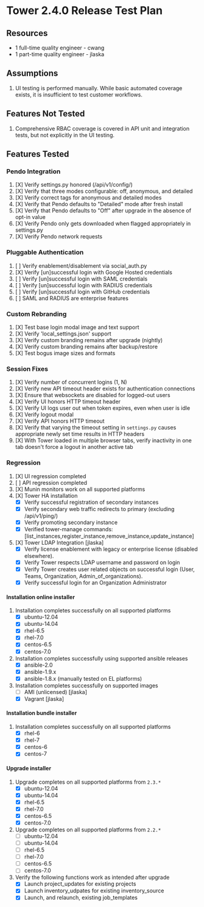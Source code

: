 # Tower 2.4.0 Release Test Plan

## Resources
* 1 full-time quality engineer - cwang
* 1 part-time quality engineer - jlaska

## Assumptions
1. UI testing is performed manually.  While basic automated coverage exists, it is insufficient to test customer workflows.

## Features Not Tested
1. Comprehensive RBAC coverage is covered in API unit and integration tests, but not explicitly in the UI testing.

## Features Tested

### Pendo Integration

1. [X] Verify settings.py honored (/api/v1/config/)
1. [X] Verify that three modes configurable: off, anonymous, and detailed
1. [X] Verify correct tags for anonymous and detailed modes
1. [X] Verify that Pendo defaults to "Detailed" mode after fresh install
1. [X] Verify that Pendo defaults to "Off" after upgrade in the absence of opt-in value
1. [X] Verify Pendo only gets downloaded when flagged appropriately in settings.py
1. [X] Verify Pendo network requests

### Pluggable Authentication

 1. [ ] Verify enablement/disablement via social_auth.py
 1. [X] Verify [un]successful login with Google Hosted credentials
 1. [ ] Verify [un]successful login with SAML credentials
 1. [ ] Verify [un]successful login with RADIUS credentials
 1. [ ] Verify [un]successful login with GitHub credentials
 1. [ ] SAML and RADIUS are enterprise features

### Custom Rebranding

1. [X] Test base login modal image and text support
1. [X] Verify 'local_settings.json' support
1. [X] Verify custom branding remains after upgrade (nightly)
1. [X] Verify custom branding remains after backup/restore
1. [X] Test bogus image sizes and formats

### Session Fixes

1. [X] Verify number of concurrent logins (1, N)
1. [X] Verify new API timeout header exists for authentication connections
1. [X] Ensure that websockets are disabled for logged-out users
1. [X] Verify UI honors HTTP timeout header
1. [X] Verify UI logs user out when token expires, even when user is idle
1. [X] Verify logout modal
1. [X] Verify API honors HTTP timeout
1. [X] Verify that varying the timeout setting in `settings.py` causes appropriate newly set time results in HTTP headers
1. [X] With Tower loaded in multiple browser tabs, verify inactivity in one tab doesn't force a logout in another active tab

### Regression
1. [X] UI regression completed
1. [ ] API regression completed
1. [X] Munin monitors work on all supported platforms
1. [X] Tower HA installation
    * [X] Verify successful registration of secondary instances
    * [X] Verify secondary web traffic redirects to primary (excluding /api/v1/ping/)
    * [X] Verify promoting secondary instance
    * [X] Verified tower-manage commands: [list_instances,register_instance,remove_instance,update_instance]
1. [X] Tower LDAP Integration [jlaska]
    * [X] Verify license enablement with legacy or enterprise license (disabled elsewhere).
    * [X] Verify Tower respects LDAP username and password on login
    * [X] Verify Tower creates user related objects on successful login (User, Teams, Organization, Admin_of_organizations).
    * [X] Verify successful login for an Organization Administrator

#### Installation online installer
1. Installation completes successfully on all supported platforms
    * [X] ubuntu-12.04
    * [X] ubuntu-14.04
    * [X] rhel-6.5
    * [X] rhel-7.0
    * [X] centos-6.5
    * [X] centos-7.0
1. Installation completes successfully using supported ansible releases
    * [X] ansible-2.0
    * [X] ansible-1.9.x
    * [X] ansible-1.8.x (manually tested on EL platforms)
1. Installation completes successfully on supported images
    * [ ] AMI (unlicensed) [jlaska]
    * [X] Vagrant [jlaska]

#### Installation bundle installer
1. Installation completes successfully on all supported platforms
    * [X] rhel-6
    * [X] rhel-7
    * [X] centos-6
    * [X] centos-7

#### Upgrade installer
1. Upgrade completes on all supported platforms from `2.3.*`
    * [X] ubuntu-12.04
    * [X] ubuntu-14.04
    * [X] rhel-6.5
    * [X] rhel-7.0
    * [X] centos-6.5
    * [X] centos-7.0
1. Upgrade completes on all supported platforms from `2.2.*`
    * [ ] ubuntu-12.04
    * [ ] ubuntu-14.04
    * [ ] rhel-6.5
    * [ ] rhel-7.0
    * [ ] centos-6.5
    * [ ] centos-7.0
1. Verify the following functions work as intended after upgrade
    * [X] Launch project_updates for existing projects
    * [X] Launch inventory_udpates for existing inventory_source
    * [X] Launch, and relaunch, existing job_templates
